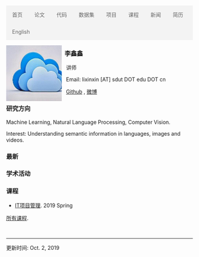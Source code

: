 <ul style="list-style-type: none;
  margin: 0;
  padding: 0;
  overflow: hidden;
  border: 0px solid #e7e7e7;
  background-color: #f3f3f3;">
  <li style="float: left;"><a style="display: block;
  color: #666;
  text-align: center;
  padding: 14px 16px;
  text-decoration: none;" class="active" href="#">首页</a></li>
  <li style="float: left;"><a style="display: block;
  color: #666;
  text-align: center;
  padding: 14px 16px;
  text-decoration: none;" href="publications-cn.html">论文</a></li>
  <li style="float: left;"><a style="display: block;
  color: #666;
  text-align: center;
  padding: 14px 16px;
  text-decoration: none;" href="codes-cn.html">代码</a></li>
  <li style="float: left;"><a style="display: block;
  color: #666;
  text-align: center;
  padding: 14px 16px;
  text-decoration: none;" href="datasets-cn.html">数据集</a></li>
  <li style="float: left;"><a style="display: block;
  color: #666;
  text-align: center;
  padding: 14px 16px;
  text-decoration: none;" href="projects-cn.html">项目</a></li>
  <li style="float: left;"><a style="display: block;
  color: #666;
  text-align: center;
  padding: 14px 16px;
  text-decoration: none;" href="courses-cn.html">课程</a></li>
  <li style="float: left;"><a style="display: block;
  color: #666;
  text-align: center;
  padding: 14px 16px;
  text-decoration: none;" href="news-cn.html">新闻</a></li>
  <li style="float: left;"><a style="display: block;
  color: #666;
  text-align: center;
  padding: 14px 16px;
  text-decoration: none;" href="cv-cn.html">简历</a></li>
  <li style="float: left;"><a style="display: block;
  color: #666;
  text-align: center;
  padding: 14px 16px;
  text-decoration: none;" href="index.html">English</a></li>
</ul>

<a href="1.jpg"><img src="1.jpg" style="margin-top:0px" align="left"
 width="150" height="150" alt="" border="0"></a>

### &nbsp;  李鑫鑫

&nbsp;&nbsp;   讲师

&nbsp;&nbsp;   Email: lixinxin [AT] sdut DOT edu DOT cn

&nbsp;&nbsp;   [Github](https:/github.com/xxli) , [微博](https://weibo.com/lixxin2)



### 研究方向

Machine Learning, Natural Language Processing, Computer Vision.

Interest: Understanding semantic information in languages, images and videos.

### 最新

### 学术活动



### 课程

* [IT项目管理](courses/2019Spring-InformationTechnologyProjectManagement-cn.html). 2019 Spring

[所有课程](courses-cn.html).



<br>

---
更新时间: Oct. 2, 2019

  


